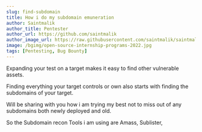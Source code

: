 ```yaml
---
slug: find-subdomain
title: How i do my subdomain emuneration
author: Saintmalik
author_title: Pentester
author_url: https://github.com/saintmalik
author_image_url: https://raw.githubusercontent.com/saintmalik/saintmalik.me/master/static/images/saintmalik2.jpeg
image: /bgimg/open-source-internship-programs-2022.jpg
tags: [Pentesting, Bug Bounty]
---
```


Expanding your test on a target makes it easy to find other vulnerable assets.

Finding everything your target controls or own also starts with finding the subdomains of your target.

Will be sharing with you how i am trying my best not to miss out of any subdomains both newly deployed and old.

So the Subdomain recon Tools i am using are Amass, Sublister, 